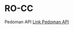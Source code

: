 # RO-CC

Pedoman API
<a href="https://docs.google.com/document/d/1Pfa3fY7APv3kj1jqv6T4Fx2n8i9MNW_aIF6SdOBlLWk/edit?usp=sharing">Link Pedoman API</a>
